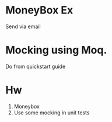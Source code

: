 # MoneyBox Ex
Send via email


# Mocking using Moq.
Do from quickstart guide

# Hw
1. Moneybox
2. Use some mocking in unit tests
